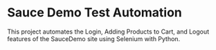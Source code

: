 # Sauce Demo Test Automation
This project automates the Login, Adding Products to Cart, and Logout features of the SauceDemo site using Selenium with Python.

